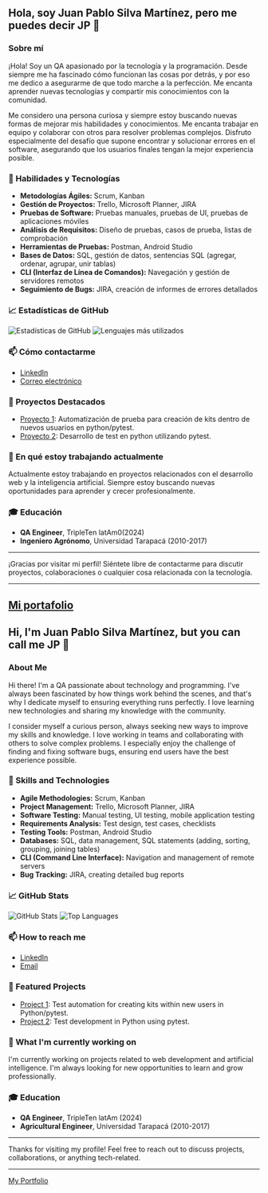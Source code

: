 ## Hola, soy Juan Pablo Silva Martínez, pero me puedes decir JP 👋

### Sobre mí
¡Hola! Soy un QA apasionado por la tecnología y la programación. Desde siempre me ha fascinado cómo funcionan las cosas por detrás, y por eso me dedico a asegurarme de que todo marche a la perfección. Me encanta aprender nuevas tecnologías y compartir mis conocimientos con la comunidad.

Me considero una persona curiosa y siempre estoy buscando nuevas formas de mejorar mis habilidades y conocimientos. Me encanta trabajar en equipo y colaborar con otros para resolver problemas complejos. Disfruto especialmente del desafío que supone encontrar y solucionar errores en el software, asegurando que los usuarios finales tengan la mejor experiencia posible.



### 🚀 Habilidades y Tecnologías
- **Metodologías Ágiles:** Scrum, Kanban
- **Gestión de Proyectos:** Trello, Microsoft Planner, JIRA
- **Pruebas de Software:** Pruebas manuales, pruebas de UI, pruebas de aplicaciones móviles
- **Análisis de Requisitos:** Diseño de pruebas, casos de prueba, listas de comprobación
- **Herramientas de Pruebas:** Postman, Android Studio
- **Bases de Datos:** SQL, gestión de datos, sentencias SQL (agregar, ordenar, agrupar, unir tablas)
- **CLI (Interfaz de Línea de Comandos):** Navegación y gestión de servidores remotos
- **Seguimiento de Bugs:** JIRA, creación de informes de errores detallados

### 📈 Estadísticas de GitHub
![Estadísticas de GitHub](https://github-readme-stats.vercel.app/api?username=JPSM87&show_icons=true&theme=radical)
![Lenguajes más utilizados](https://github-readme-stats.vercel.app/api/top-langs/?username=JPSM87&layout=compact&theme=radical)

### 📫 Cómo contactarme
- [LinkedIn](https://www.linkedin.com/in/JPSM87)
- [Correo electrónico](mailto:jpsm87@outlook.com)

### 💼 Proyectos Destacados
- [Proyecto 1](https://github.com/JPSM87/qa-project-Urban-Grocers-app-es ): Automatización de prueba para creación de kits dentro de nuevos usuarios en python/pytest.
- [Proyecto 2](https://github.com/JPSM87/api_stand_test): Desarrollo de test en python utilizando pytest.

### 🌱 En qué estoy trabajando actualmente
Actualmente estoy trabajando en proyectos relacionados con el desarrollo web y la inteligencia artificial. Siempre estoy buscando nuevas oportunidades para aprender y crecer profesionalmente.

### 🎓 Educación
- **QA Engineer**, TripleTen latAm0(2024)
- **Ingeniero Agrónomo**, Universidad Tarapacá (2010-2017)

---

¡Gracias por visitar mi perfil! Siéntete libre de contactarme para discutir proyectos, colaboraciones o cualquier cosa relacionada con la tecnología.

---

[Mi portafolio](https://drive.google.com/drive/folders/1dgL0WKoE7OrqX5FeA7M6Yh39p-NAxo6g?usp=sharing)
---------------------------------------------------------------------------------------------------------------------------------------------------------------------------------------------------------------------
## Hi, I'm Juan Pablo Silva Martínez, but you can call me JP 👋

### About Me
Hi there! I'm a QA passionate about technology and programming. I've always been fascinated by how things work behind the scenes, and that's why I dedicate myself to ensuring everything runs perfectly. I love learning new technologies and sharing my knowledge with the community.

I consider myself a curious person, always seeking new ways to improve my skills and knowledge. I love working in teams and collaborating with others to solve complex problems. I especially enjoy the challenge of finding and fixing software bugs, ensuring end users have the best experience possible.

### 🚀 Skills and Technologies
- **Agile Methodologies:** Scrum, Kanban
- **Project Management:** Trello, Microsoft Planner, JIRA
- **Software Testing:** Manual testing, UI testing, mobile application testing
- **Requirements Analysis:** Test design, test cases, checklists
- **Testing Tools:** Postman, Android Studio
- **Databases:** SQL, data management, SQL statements (adding, sorting, grouping, joining tables)
- **CLI (Command Line Interface):** Navigation and management of remote servers
- **Bug Tracking:** JIRA, creating detailed bug reports

### 📈 GitHub Stats
![GitHub Stats](https://github-readme-stats.vercel.app/api?username=JPSM87&show_icons=true&theme=radical)
![Top Languages](https://github-readme-stats.vercel.app/api/top-langs/?username=JPSM87&layout=compact&theme=radical)

### 📫 How to reach me
- [LinkedIn](https://www.linkedin.com/in/JPSM87)
- [Email](mailto:jpsm87@outlook.com)

### 💼 Featured Projects
- [Project 1](https://github.com/JPSM87/qa-project-Urban-Grocers-app-es): Test automation for creating kits within new users in Python/pytest.
- [Project 2](https://github.com/JPSM87/api_stand_test): Test development in Python using pytest.

### 🌱 What I'm currently working on
I'm currently working on projects related to web development and artificial intelligence. I'm always looking for new opportunities to learn and grow professionally.

### 🎓 Education
- **QA Engineer**, TripleTen latAm (2024)
- **Agricultural Engineer**, Universidad Tarapacá (2010-2017)

---

Thanks for visiting my profile! Feel free to reach out to discuss projects, collaborations, or anything tech-related.

---

[My Portfolio](https://drive.google.com/drive/folders/1dgL0WKoE7OrqX5FeA7M6Yh39p-NAxo6g?usp=sharing)
